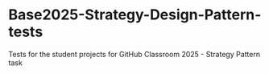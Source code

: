 # Base2025-Strategy-Design-Pattern-tests
Tests for the student projects for GitHub Classroom 2025 - Strategy Pattern task
